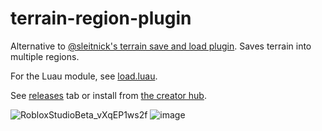 # terrain-region-plugin

Alternative to [@sleitnick's terrain save and load plugin](https://create.roblox.com/store/asset/148042198/Terrain-Save-and-Load). Saves terrain into multiple regions.

For the Luau module, see [load.luau](https://github.com/grand-hawk/terrain-region-plugin/blob/main/src/shared/load.luau).

See [releases](https://github.com/grand-hawk/terrain-region-plugin/releases) tab or install from [the creator hub](https://create.roblox.com/store/asset/91863372715067).

![RobloxStudioBeta_vXqEP1ws2f](https://github.com/user-attachments/assets/ad2fcbd8-7cbd-4c66-a25b-180c1f8927b2)
![image](https://github.com/user-attachments/assets/b9a7a545-2add-4f09-8c0a-07f3c2e05c82)
